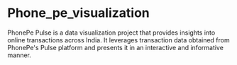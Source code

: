 # Phone_pe_visualization
PhonePe Pulse is a data visualization project that provides insights into online transactions across India. It leverages transaction data obtained from PhonePe's Pulse platform and presents it in an interactive and informative manner. 
